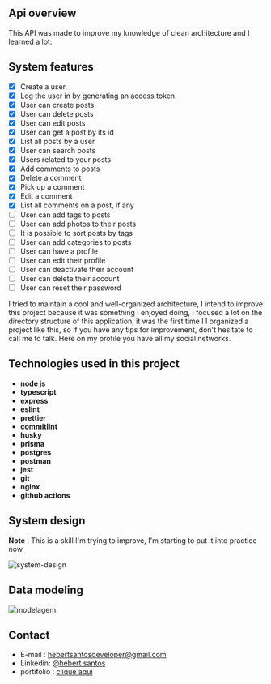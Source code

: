 ## Api overview

This API was made to improve my knowledge of clean architecture and I learned a lot.

## System features

- [x] Create a user.
- [x] Log the user in by generating an access token.
- [x] User can create posts
- [x] User can delete posts
- [x] User can edit posts
- [x] User can get a post by its id
- [x] List all posts by a user
- [x] User can search posts
- [x] Users related to your posts
- [x] Add comments to posts
- [x] Delete a comment
- [x] Pick up a comment
- [x] Edit a comment
- [x] List all comments on a post, if any
- [ ] User can add tags to posts
- [ ] User can add photos to their posts
- [ ] It is possible to sort posts by tags
- [ ] User can add categories to posts
- [ ] User can have a profile
- [ ] User can edit their profile
- [ ] User can deactivate their account
- [ ] User can delete their account
- [ ] User can reset their password

I tried to maintain a cool and well-organized architecture, I intend to improve this project
because it was something I enjoyed doing, I focused a lot on the directory structure of this application, it was the first time I
I organized a project like this, so if you have any tips for improvement, don't hesitate to call me to talk.
Here on my profile you have all my social networks.

## Technologies used in this project

- **node js**
- **typescript**
- **express**
- **eslint**
- **prettier**
- **commitlint**
- **husky**
- **prisma**
- **postgres**
- **postman**
- **jest**
- **git**
- **nginx**
- **github actions**

## System design 

**Note** : This is a skill I'm trying to improve, I'm starting to put it into practice now

![system-design](https://github.com/hebertsanto/API-blog/assets/108555424/5de68229-debd-4a66-93f6-938d337449b4)

## Data modeling

![modelagem](https://i.ibb.co/Gkzpm75/Screenshot-from-2024-02-03-16-29-57.png)

## Contact

- E-mail : hebertsantosdeveloper@gmail.com
- Linkedin: [@hebert santos](https://www.linkedin.com/in/hebert-santos-241429243/)
- portifolio : [clique aqui](https://ihebert.vercel.app/)
